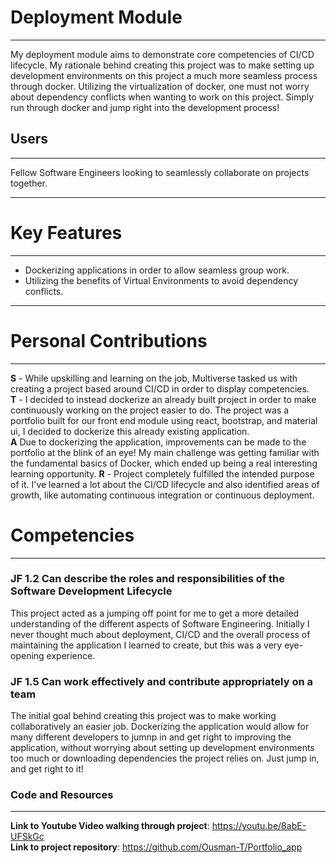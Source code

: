 # Deployment Module
____
My deployment module aims to demonstrate core competencies of CI/CD lifecycle. My rationale behind creating this project was to make setting up development environments on this project a much more seamless process through docker. Utilizing the virtualization of docker, one must not worry about dependency conflicts when wanting to work on this project. Simply run through docker and jump right into the development process!

## Users 
____
Fellow Software Engineers looking to seamlessly collaborate on projects together.
____
# Key Features 
____
+ Dockerizing applications in order to allow seamless group work.
+ Utilizing the benefits of Virtual Environments to avoid dependency conflicts.
____
# Personal Contributions 
____
**S** - While upskilling and learning on the job, Multiverse tasked us with creating a project based around CI/CD in order to display competencies. <br/>
**T** - I decided to instead dockerize an already built project in order to make continuously working on the project easier to do. The project was a portfolio built for our front end module using react, bootstrap, and material ui, I decided to dockerize this already existing application. <br/>
**A** Due to dockerizing the application, improvements can be made to the portfolio at the blink of an eye! My main challenge was getting familiar with the fundamental basics of Docker, which ended up being a real interesting learning opportunity.
**R** - Project completely fulfilled the intended purpose of it. I've learned a lot about the CI/CD lifecycle and also identified areas of growth, like automating continuous integration or continuous deployment. 
# Competencies 
____
### JF 1.2 Can describe the roles and responsibilities of the Software Development Lifecycle
This project acted as a jumping off point for me to get a more detailed understanding of the different aspects of Software Engineering. Initially I never thought much about deployment, CI/CD and the overall process of maintaining the application I learned to create, but this was a very eye-opening experience.
### JF 1.5 Can work effectively and contribute appropriately on a team 
The initial goal behind creating this project was to make working collaboratively an easier job. Dockerizing the application would allow for many different developers to jumnp in and get right to improving the application, without worrying about setting up development environments too much or downloading dependencies the project relies on. Just jump in, and get right to it!
### Code and Resources
____
**Link to Youtube Video walking through project**:
https://youtu.be/8abE-UFSkGc <br/>
**Link to project repository**: https://github.com/Ousman-T/Portfolio_app